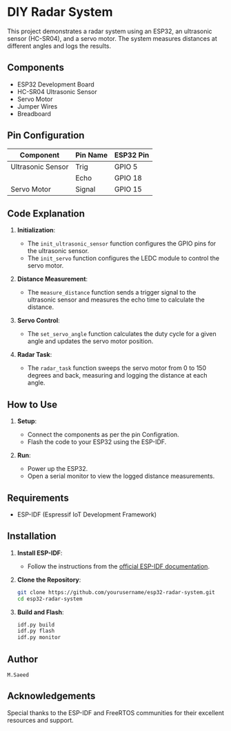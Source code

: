 # DIY Radar System

This project demonstrates a radar system using an ESP32, an ultrasonic sensor (HC-SR04), and a servo motor. The system measures distances at different angles and logs the results.

## Components

- ESP32 Development Board
- HC-SR04 Ultrasonic Sensor
- Servo Motor
- Jumper Wires
- Breadboard

## Pin Configuration

| Component          | Pin Name       | ESP32 Pin |
|--------------------|----------------|-----------|
| Ultrasonic Sensor  | Trig           | GPIO 5    |
|                    | Echo           | GPIO 18   |
| Servo Motor        | Signal         | GPIO 15   |

## Code Explanation

1. **Initialization**:
   - The `init_ultrasonic_sensor` function configures the GPIO pins for the ultrasonic sensor.
   - The `init_servo` function configures the LEDC module to control the servo motor.

2. **Distance Measurement**:
   - The `measure_distance` function sends a trigger signal to the ultrasonic sensor and measures the echo time to calculate the distance.

3. **Servo Control**:
   - The `set_servo_angle` function calculates the duty cycle for a given angle and updates the servo motor position.

4. **Radar Task**:
   - The `radar_task` function sweeps the servo motor from 0 to 150 degrees and back, measuring and logging the distance at each angle.

## How to Use

1. **Setup**:
   - Connect the components as per the pin Configration.
   - Flash the code to your ESP32 using the ESP-IDF.

2. **Run**:
   - Power up the ESP32.
   - Open a serial monitor to view the logged distance measurements.

## Requirements

- ESP-IDF (Espressif IoT Development Framework)

## Installation

1. **Install ESP-IDF**:
   - Follow the instructions from the [official ESP-IDF documentation](https://docs.espressif.com/projects/esp-idf/en/latest/esp32/get-started/index.html).

2. **Clone the Repository**:
   ```sh
   git clone https://github.com/yourusername/esp32-radar-system.git
   cd esp32-radar-system
3. **Build and Flash**:
    ```sh
    idf.py build
    idf.py flash
    idf.py monitor
## Author
`M.Saeed`

## Acknowledgements
Special thanks to the ESP-IDF and FreeRTOS communities for their excellent resources and support.